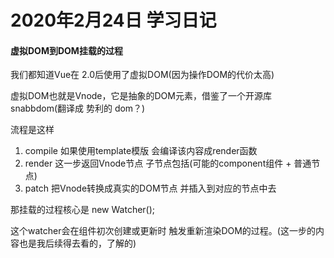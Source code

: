 # 2020年2月24日 学习日记

#### 虚拟DOM到DOM挂载的过程

我们都知道Vue在 2.0后使用了虚拟DOM(因为操作DOM的代价太高)

虚拟DOM也就是Vnode，它是抽象的DOM元素，借鉴了一个开源库snabbdom(翻译成 势利的 dom？)

流程是这样
1. compile  如果使用template模版  会编译该内容成render函数
2. render  这一步返回Vnode节点 子节点包括(可能的component组件 + 普通节点)
3. patch  把Vnode转换成真实的DOM节点 并插入到对应的节点中去

那挂载的过程核心是
new Watcher();

这个watcher会在组件初次创建或更新时 触发重新渲染DOM的过程。(这一步的内容也是我后续得去看的，了解的)

